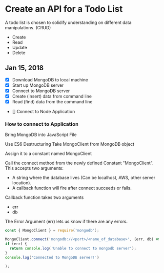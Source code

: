 # Create an API for a Todo List

A todo list is chosen to solidify understanding on different data manipulations. (CRUD)

* Create
* Read
* Update
* Delete

## Jan 15, 2018

- [x] Download MongoDB to local machine
- [x] Start up MongoDB server
- [x] Connect to MongoDB server
- [x] Create (insert) data from command line
- [x] Read (find) data from the command line
- [] Connect to Node Application

### How to connect to Application
Bring MongoDB into JavaScript File

Use ES6 Destructuring Take MongoClient from MongoDB object

Assign it to a constant named MongoClient

Call the connect method from the newly defined Constant "MongoClient". This accepts two arguments:
* A string where the database lives (Can be localhost, AWS, other server location).
* A callback function will fire after connect succeeds or fails.

Callback function takes two arguments
* err
* db

The Error Argument (err) lets us know if there are any errors.

```javascript
const { MongoClient } = require('mongodb');

MongoClient.connect('mongodb://<port>/<name_of_database>', (err, db) => {
if (err) {
  return console.log('Unable to connect to mongodb server');
}
console.log('Connected to MongoDB server!')

);
```
